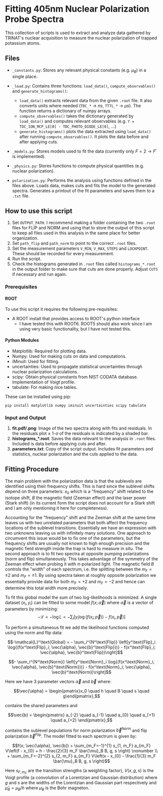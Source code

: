 # Fitting 405nm Nuclear Polarization Probe Spectra
This collection of scripts is used to extract and analyze data gathered by TRINAT's nuclear acquisition to measure the nuclear polarization of trapped potassium atoms.

## Files
* `_constants.py`: Stores any relevant physical constants (e.g. $\mu_B$) in a single place.
* `_load.py`: Contains three functions: `load_data()`, `compute_observables()` and `generate_histograms()`:
    * `load_data()` extracts relevant data from the given `.root` file. It also converts units where needed (`TDC_*` $\rightarrow$ $ns$, `TTTL_*` $\rightarrow$ $\mu s$). The function returns a dictionary of numpy arrays.
    * `compute_observables()` takes the dictionary generated by `load_data()` and computes relevant observables (e.g. `Y = TDC_ION_MCP_LE[0] - TDC_PHOTO_DIODE_LE[0]`, ...)
    * `generate_histograms()` plots the data extracted using `load_data()` after running `compute_observables()`. It plots the data before and after applying cuts.
* `_models.py`: Stores models used to fit the data (currently only $F=2 \rightarrow F'$ is implemented).
* `_physics.py`: Stores functions to compute physical quantities (e.g. nuclear polarization).

* `polarization.py`: Performs the analysis using functions defined in the files above. 
Loads data, makes cuts and fits the model to the generated spectra.
Generates a printout of the fit parameters and saves them to a `.txt` file.

## How to use this script
1. Set `OUTPUT_PATH`. I recommend making a folder containing the two `.root` files for FLIP and NORM and using that to store the output of this script to keep all files used in this analysis in the same place for better organization.
2. Set `path_flip` and `path_norm` to point to the correct `.root` files.
3. Set the measurement parameters `V_MIN`, `V_MAX`, `STEPS` and `LOCKPOINT`. These should be recorded for every measurement.
4. Run the script.
5. Check the histograms generated in `.root` files called `histograms_*.root` in the output folder to make sure that cuts are done properly.
Adjust `CUTS` if necessary and run again.

### Prerequisites
#### ROOT
To use this script it requires the following pre-requisites:
* A ROOT install that provides access to ROOT's python interface
    * I have tested this with ROOT6. ROOT5 should also work since I am using very basic functionality, but I have not tested this.

#### Python Modules
* Matplotlib: Required for plotting data.
* Numpy: Used for making cuts on data and computations.
* iMinuit: Used for fitting.
* uncertainties: Used to propagate statistical uncertainties through nuclear polarization calculations.
* scipy: Obtain physical constants from NIST CODATA database. Implementation of Voigt profile.
* tabulate: For making nice tables.

These can be installed using pip:

`pip install matplotlib numpy iminuit uncertainties scipy tabulate`

### Input and Output
1. **fit.pdf/.png**: Image of the two spectra along with fits and residuals. In the residuals plot $\pm$ 1-$\sigma$ of the residuals is indicated by a shaded bar.
2. **histograms_*.root**: Saves the data relevant to the analysis in `.root` files. Included is data before applying cuts and after.
3. **parameters.txt**: Copy of the script output. Includes fit parameters and statistics, nuclear polarization and the cuts applied to the data.

## Fitting Procedure
The main problem with the polarization data is that the sublevels are identified using their frequency shifts.
This is hard since the sublevel shifts depend on three parameters: $x_0$ which is a "frequency" shift related to the isotope shift, $B$ the magnetic field (Zeeman effect) and the laser power (Stark shift) (in its current form the script does not account for a Stark shift and I am only mentioning it here for completeness).

Accounting for the "frequency" shift and the Zeeman shift at the same time leaves us with two unrelated parameters that both affect the frequency locations of the sublevel transitions.
Essentially we have an expression with two unknowns leaving us with infinitely many solutions.
One approach to circumvent this issue would be to fix one of the parameters, but the frequency shifts are usually not known to high enough precision and the magnetic field strength inside the trap is hard to measure in situ.
The second approach is to fit two spectra at opposite pumping polarizations (norm and flip) simultaneously.
This takes advantage of the symmetry of the Zeeman effect when probing it with $\pi$-polarized light.
The magnetic field $B$ controls the "width" of each spectrum, i.e. the splitting between the $m_F = \pm 2$ and $m_F = \pm 1$.
By using spectra taken at roughly opposite polarization we essentially provide data for both $m_F = +2$ and $m_F = -2$ and hence can determine this total width more precisely.

To fit this global model the sum of two log-likelihoods is minimized.
A single dataset $(x_i, y_i)$ can be fitted to some model $f(x; \vec{\alpha})$ where $\vec{\alpha}$ is a vector of parameters by minimizing:
$$-\mathcal{L} = - \log{L} = - \sum_i \left[y_i \log{(f(x_i; \vec{p}))} - f(x_i, \vec{p})\right]$$

To perform a simultaneous fit we add the likelihood functions computed using the norm and flip data:
```math
-\mathcal{L}^\text{Global} = - \sum_i^{N^\text{Flip}} \left[y^\text{Flip}_i \log{(f(x^\text{Flip}_i; \vec{\alpha}, \vec{b}^\text{Flip}))} - f(x^\text{Flip}_i; \vec{\alpha}, \vec{b}^\text{Flip})\right]
```
```math
- \sum_i^{N^\text{Norm}} \left[y^\text{Norm}_i \log{(f(x^\text{Norm}_i; \vec{\alpha}, \vec{b}^\text{Norm}))} - f(x^\text{Norm}_i; \vec{\alpha}, \vec{b}^\text{Norm})\right]
```
Here we have 3 parameter vectors $\vec{\alpha}$ and $\vec{b}$ where:
```math
\vec{\alpha} = \begin{pmatrix}x_0 \quad h \quad B \quad s \quad g\end{pmatrix},
```
contains the shared parameters and
```math
\vec{b} = \begin{pmatrix}
    a_{-2} \quad a_{-1} \quad a_{0} \quad a_{+1} \quad a_{+2}
\end{pmatrix},
```
contains the sublevel populations for norm polarization $\vec{b}^\text{Norm}$ and flip polarization $\vec{b}^\text{Flip}$.
The model fitted to each spectrum is given by:
```math
f(x; \vec{\alpha}, \vec{b}) = \sum_{m_F=-1}^{1} s_{1, m_F} a_{m_F} V\left(f - x_{0} + h - \frac{2}{3} m_F \bar{\mu}_B B, g, s \right) \nonumber \\ + \sum_{m_F=-2}^{2} s_{2, m_F} a_{m_F} V\left(x - x_{0} - \frac{1}{3} m_F \bar{\mu}_B B, g, s \right)
```
Here $s_{F, m_F}$ are the transition strengths (a weighting factor), $V(x, g, s)$ is the Voigt profile (a convolution of a Lorentzian and Gaussian distribution) where $g$ and $s$ are the widths of the Lorentzian and Gaussian part respectively and $\bar{\mu}_B = \mu_B / h$ where $\mu_B$ is the Bohr magneton.